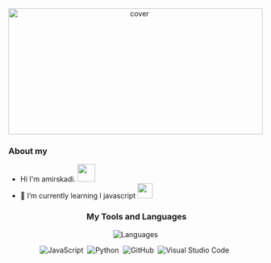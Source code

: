
<div align="center">
<img width="100%" height = "250px" src="https://media.discordapp.net/attachments/962517715719974932/991568598827012096/a_6b52304b42935b26b44b33f40ecd7248.gif" alt="cover" />
</div>
  
  ### About my
 
 
 - Hi I'm amirskadi.  <img src="https://media.discordapp.net/attachments/983572623625683035/983612633439678514/981608135393427466.gif"  width="35px" height="35px" >
 - 🌱 I’m currently learning l javascript <img src="https://media.discordapp.net/attachments/975980845242396762/983957544219344936/880102313061146624.gif"  width="30px" height="30px" >


<div align="center">

<h3> &nbsp;My Tools and Languages </h3>

 

![Languages](https://github-readme-stats.vercel.app/api/top-langs/?username=amiroxford&layout=compact&theme=gruvbox_duo&bg_color=323540&hide_border=true&ring=5294E2&currStreakLabel=5294E2&sideNums=FFFFFF&currStreakNum=FFFFFF&sideLabels=5294E2&text_color=ffffff&count_private=true)
 
 ![JavaScript](https://img.shields.io/badge/-JavaScript-05122A?style=flat&logo=javascript)&nbsp;
 ![Python](https://img.shields.io/badge/-Python-05122A?style=flat&logo=python)&nbsp;
 ![GitHub](https://img.shields.io/badge/-GitHub-05122A?style=flat&logo=github)&nbsp;
 ![Visual Studio Code](https://img.shields.io/badge/-Visual%20Studio%20Code-05122A?style=flat&logo=visual-studio-code&logoColor=007ACC)&nbsp;


 
  

  
